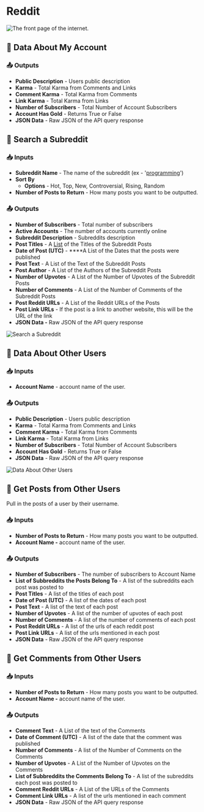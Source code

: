 # Reddit

![The front page of the internet.](../../.gitbook/assets/reddit%20%281%29.png)

## 👤 Data About My Account

### 📤 Outputs

* **Public Description** - Users public description
* **Karma** - Total Karma from Comments and Links
* **Comment Karma** - Total Karma from Comments
* **Link Karma** - Total Karma from Links
* **Number of Subscribers** - Total Number of Account Subscribers
* **Account Has Gold** - Returns True or False
* **JSON Data** - Raw JSON of the API query response

## 🔎 Search a Subreddit

### 📥 Inputs

* **Subreddit Name** - The name of the subreddit \(ex - '[programming](https://www.reddit.com/r/programming/)'\)
* **Sort By**
  * **Options** - Hot, Top, New, Controversial, Rising, Random
* **Number of Posts to Return** - How many posts you want to be outputted. 

### 📤 Outputs

* **Number of Subscribers** - Total number of subscribers
* **Active Accounts** - The number of accounts currently online
* **Subreddit Description** - Subreddits description
* **Post Titles** - A [List](../../getting_started/variables.md#lists) of the Titles of the Subreddit Posts
* **Date of Post \(UTC\)** - ****A List of the Dates that the posts were published
* **Post Text** - A List of the Text of the Subreddit Posts
* **Post Author** - A List of the Authors of the Subreddit Posts
* **Number of Upvotes** - A List of the Number of Upvotes of the Subreddit Posts
* **Number of Comments** - A List of the Number of Comments of the Subreddit Posts
* **Post Reddit URLs** - A List of the Reddit URLs of the Posts
* **Post Link URLs** - If the post is a link to another website, this will be the URL of the link
* **JSON Data -** Raw JSON of the API query response

![Search a Subreddit](../../.gitbook/assets/reddit_sub.png)

## 👥 Data About Other Users

### 📥 Inputs

* **Account Name** - account name of the user. 

### 📤 Outputs

* **Public Description** - Users public description
* **Karma** - Total Karma from Comments and Links
* **Comment Karma** - Total Karma from Comments
* **Link Karma** - Total Karma from Links
* **Number of Subscribers** - Total Number of Account Subscribers
* **Account Has Gold** - Returns True or False
* **JSON Data** - Raw JSON of the API query response

![Data About Other Users](../../.gitbook/assets/reddit_other_users.png)



## 📌 Get Posts from Other Users

Pull in the posts of a user by their username. 

### 📥 Inputs

* **Number of Posts to Return** - How many posts you want to be outputted. 
* **Account Name -** account name of the user. 

### 📤 Outputs

* **Number of Subscribers** - The number of subscribers to Account Name
* **List of Subbreddits the Posts Belong To** - A list of the subreddits each post was posted to
* **Post Titles** - A list of the titles of each post
* **Date of Post \(UTC\)** - A list of the dates of each post
* **Post Text** - A list of the text of each post
* **Number of Upvotes** - A list of the number of upvotes of each post
* **Number of Comments** - A list of the number of comments of each post
* **Post Reddit URLs** - A list of the urls of each reddit post
* **Post Link URLs** - A list of the urls mentioned in each post
* **JSON Data**  - Raw JSON of the API query response 

## 💬 Get Comments from Other Users

### 📥 Inputs

* **Number of Posts to Return** - How many posts you want to be outputted. 
* **Account Name -** account name of the user. 

### 📤 Outputs

* **Comment Text** - A List of the text of the Comments
* **Date of Comment \(UTC\)** - A list of the date that the comment was published
* **Number of Comments** - A list of the Number of Comments on the Comments
* **Number of Upvotes** - A List of the Number of Upvotes on the Comments
* **List of Subbreddits the Comments Belong To** - A list of the subreddits each post was posted to
* **Comment Reddit URLs** - A List of the URLs of the Comments
* **Comment Link URLs** - A list of the urls mentioned in each comment
* **JSON Data** - Raw JSON of the API query response

